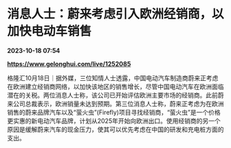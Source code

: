 # 消息人士：蔚来考虑引入欧洲经销商，以加快电动车销售

**2023-10-18 07:54**

**https://www.gelonghui.com/live/1252085**

格隆汇10月18日｜据外媒，三位知情人士透露，中国电动汽车制造商蔚来正考虑在欧洲建立经销商网络，以加快该地区的销售增长，尽管中国电动汽车在欧洲面临潜在的关税。两位消息人士称，该公司已开始评估欧洲主要市场的经销商。此前蔚来公司总裁表示，欧洲销量未达到预期。第三位消息人士称，蔚来正考虑为在欧洲销售的蔚来品牌汽车以及“萤火虫”(Firefly)项目寻找经销商，“萤火虫”是一个价格更实惠的新电动汽车品牌，计划从2025年开始向欧洲出口。使用经销商的另一个原因是缓解蔚来汽车的现金压力，使其可以优先考虑在中国的研发和充电桩方面的支出。